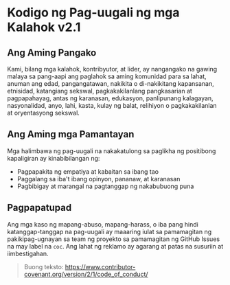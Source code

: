 
# Kodigo ng Pag-uugali ng mga Kalahok v2.1

## Ang Aming Pangako
Kami, bilang mga kalahok, kontribyutor, at lider, ay nangangako na gawing malaya sa pang-aapi ang paglahok sa aming komunidad para sa lahat, anuman ang edad, pangangatawan, nakikita o di-nakikitang kapansanan, etnisidad, katangiang sekswal, pagkakakilanlang pangkasarian at pagpapahayag, antas ng karanasan, edukasyon, panlipunang kalagayan, nasyonalidad, anyo, lahi, kasta, kulay ng balat, relihiyon o pagkakakilanlan at oryentasyong sekswal.

## Ang Aming mga Pamantayan
Mga halimbawa ng pag-uugali na nakakatulong sa paglikha ng positibong kapaligiran ay kinabibilangan ng:
- Pagpapakita ng empatiya at kabaitan sa ibang tao
- Paggalang sa iba't ibang opinyon, pananaw, at karanasan
- Pagbibigay at marangal na pagtanggap ng nakabubuong puna

## Pagpapatupad
Ang mga kaso ng mapang-abuso, mapang-harass, o iba pang hindi katanggap-tanggap na pag-uugali ay maaaring iulat sa pamamagitan ng pakikipag-ugnayan sa team ng proyekto sa pamamagitan ng GitHub Issues na may label na `coc`. Ang lahat ng reklamo ay agarang at patas na susuriin at iimbestigahan.

> Buong teksto: https://www.contributor-covenant.org/version/2/1/code_of_conduct/

